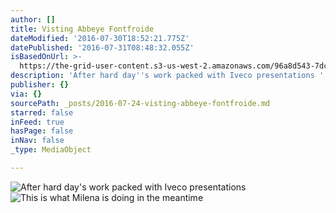 ```yaml
---
author: []
title: Visting Abbeye Fontfroide
dateModified: '2016-07-30T18:52:21.775Z'
datePublished: '2016-07-31T08:48:32.055Z'
isBasedOnUrl: >-
  https://the-grid-user-content.s3-us-west-2.amazonaws.com/96a8d543-7dcb-4cb8-a382-1f10578a8f4a.jpg
description: 'After hard day''s work packed with Iveco presentations '
publisher: {}
via: {}
sourcePath: _posts/2016-07-24-visting-abbeye-fontfroide.md
starred: false
inFeed: true
hasPage: false
inNav: false
_type: MediaObject

---
```

![After hard day's work packed with Iveco presentations ](https://the-grid-user-content.s3-us-west-2.amazonaws.com/96a8d543-7dcb-4cb8-a382-1f10578a8f4a.jpg)
![This is what Milena is doing in the meantime ](https://the-grid-user-content.s3-us-west-2.amazonaws.com/5168c6d9-a3b5-4727-b56f-55c524e93f3e.jpg)